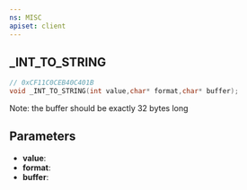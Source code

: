 ```yaml
---
ns: MISC
apiset: client
---
```

## _INT_TO_STRING

```c
// 0xCF11C0CEB40C401B
void _INT_TO_STRING(int value,char* format,char* buffer);
```

Note: the buffer should be exactly 32 bytes long

## Parameters
* **value**:
* **format**:
* **buffer**: